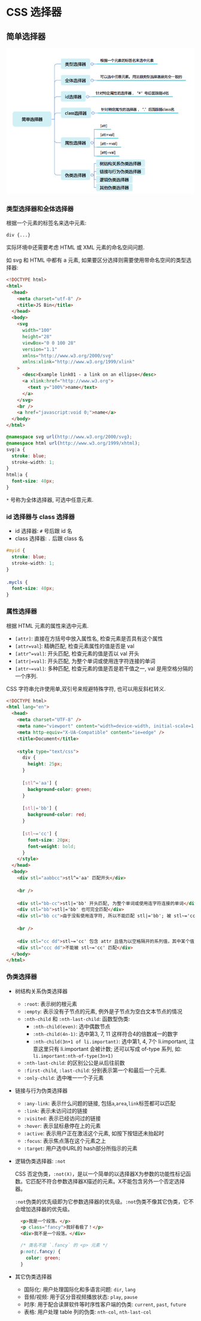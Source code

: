 # CSS 选择器

## 简单选择器

![简单选择器](../imgs/css-selector.png)

### 类型选择器和全体选择器

根据一个元素的标签名来选中元素:

```css
div {...}
```

实际环境中还需要考虑 HTML 或 XML 元素的命名空间问题.

如 svg 和 HTML 中都有 a 元素, 如果要区分选择则需要使用带命名空间的类型选择器:

```html
<!DOCTYPE html>
<html>
  <head>
    <meta charset="utf-8" />
    <title>JS Bin</title>
  </head>
  <body>
    <svg
      width="100"
      height="28"
      viewBox="0 0 100 28"
      version="1.1"
      xmlns="http://www.w3.org/2000/svg"
      xmlns:xlink="http://www.w3.org/1999/xlink"
    >
      <desc>Example link01 - a link on an ellipse</desc>
      <a xlink:href="http://www.w3.org">
        <text y="100%">name</text>
      </a>
    </svg>
    <br />
    <a href="javascript:void 0;">name</a>
  </body>
</html>
```

```css
@namespace svg url(http://www.w3.org/2000/svg);
@namespace html url(http://www.w3.org/1999/xhtml);
svg|a {
  stroke: blue;
  stroke-width: 1;
}
html|a {
  font-size: 40px;
}
```

`*` 号称为全体选择器, 可选中任意元素.

### id 选择器与 class 选择器

- id 选择器: `#` 号后跟 id 名
- class 选择器: `.` 后跟 class 名

```css
#myid {
  stroke: blue;
  stroke-width: 1;
}

.mycls {
  font-size: 40px;
}
```

### 属性选择器

根据 HTML 元素的属性来选中元素.

- `[attr]`: 直接在方括号中放入属性名, 检查元素是否具有这个属性
- `[attr=val`]: 精确匹配, 检查元素属性的值是否是 val
- `[attr^=val]`: 开头匹配, 检查元素的值是否以 val 开头
- `[attr|=val]`: 开头匹配, 为整个单词或使用连字符连接的单词
- `[attr~=val]`: 多种匹配, 检查元素的值是否是若干值之一, val 是用空格分隔的一个序列.

CSS 字符串允许使用单,双引号来规避特殊字符, 也可以用反斜杠转义.

```html
<!DOCTYPE html>
<html lang="en">
  <head>
    <meta charset="UTF-8" />
    <meta name="viewport" content="width=device-width, initial-scale=1.0" />
    <meta http-equiv="X-UA-Compatible" content="ie=edge" />
    <title>Document</title>

    <style type="text/css">
      div {
        height: 25px;
      }

      [stl^='aa'] {
        background-color: green;
      }

      [stl|='bb'] {
        background-color: red;
      }

      [stl~='cc'] {
        font-size: 20px;
        font-weight: bold;
      }
    </style>
  </head>
  <body>
    <div stl="aabbcc">stl^='aa' 匹配开头</div>

    <br />

    <div stl="bb-cc">stl|='bb' 开头匹配, 为整个单词或使用连字符连接的单词</div>
    <div stl="bb">stl|='bb' 也可完全匹配</div>
    <div stl="bb cc">由于没有使用连字符, 所以不能匹配 stl|='bb'; 被 stl~='cc' 匹配</div>

    <br />

    <div stl="cc dd">stl~='cc' 包含 attr 且值为以空格隔开的系列值，其中某个值为 val</div>
    <div stl="ccc dd">不能被 stl~='cc' 匹配</div>
  </body>
</html>
```

### 伪类选择器

- 树结构关系伪类选择器
  - `:root`: 表示树的根元素
  - `:empty`: 表示没有子节点的元素, 例外是子节点为空白文本节点的情况
  - `:nth-child` 和 `:nth-last-child`: 函数型伪类:
    - `:nth-child(even)`: 选中偶数节点
    - `:nth-child(4n-1)`: 选中第3, 7, 11 这样符合4的倍数减一的数字
    - `:nth-child(3n+1 of li.important)`: 选中第1, 4, 7个 li.important, 注意这里只有 li.important 会被计数; 还可以写成 of-type 系列, 如: `li.important:nth-of-type(3n+1)`
  - `:nth-last-child`: 的区别公公是从后往前数
  - `:first-child`, `:last-child`: 分别表示第一个和最后一个元素.
  - `:only-child`: 选中唯一一个子元素

- 链接与行为伪类选择器
  - `:any-link`: 表示什么问题的链接, 包括`a`,`area`,`link`标签都可以匹配
  - `:link`: 表示未访问过的链接
  - `:visited`: 表示已经访问过的链接
  - `:hover`: 表示鼠标悬停在上的元素
  - `:active`: 表示用户正在激活这个元素, 如按下按钮还未抬起时
  - `:focus`: 表示焦点落在这个元素之上
  - `:target`: 用户选中URL的 hash部分所指示的元素

- 逻辑伪类选择器: `:not`

  CSS 否定伪类，`:not(X)`，是以一个简单的以选择器X为参数的功能性标记函数。它匹配不符合参数选择器X描述的元素。X不能包含另外一个否定选择器。

  `:not`伪类的优先级即为它参数选择器的优先级。`:not`伪类不像其它伪类，它不会增加选择器的优先级。

  ```html
    <p>我是一个段落。</p>
    <p class="fancy">我好看极了！</p>
    <div>我不是一个段落。</div>
  ```
  ```css
    /* 类名不是 `.fancy` 的 <p> 元素 */
    p:not(.fancy) {
      color: green;
    }
  ```

- 其它伪类选择器
  - 国际化: 用户处理国际化和多语言问题: `dir`, `lang`
  - 音频/视频: 用于区分音视频播放状态: `play`, `pause`
  - 时序: 用于配合读屏软件等时序性客户端的伪类: `current`, `past`, `future`
  - 表格: 用户处理 table 列的伪类: `nth-col`, `nth-last-col`
